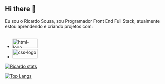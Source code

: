 ## Hi there :memo:

Eu sou o Ricardo Sousa, sou Programador Front End Full Stack, atualmente estou aprendendo e criando projetos com:
<br>
<br>
- <img width="80px" height="30px" src="https://img.shields.io/badge/HTML5-E34F26?style=for-the-badge&logo=html5&logoColor=white" alt="html-logo"/> <a></a>
- <img width="80px" height="30px" src="https://img.shields.io/badge/CSS3-1572B6?style=for-the-badge&logo=css3&logoColor=white" alt="css-logo"/>


[![Ricardo stats](https://github-readme-stats.vercel.app/api?username=RicardoSoosa)](https://github.com/anuraghazra/github-readme-stats)

[![Top Langs](https://github-readme-stats.vercel.app/api/top-langs/?username=RicardoSoosa)](https://github.com/anuraghazra/github-readme-stats)
